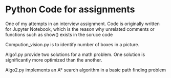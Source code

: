 # Python Code for assignments
One of my attempts in an interview assignment. Code is originally written for Jupyter Notebook, which is the reason why unrelated comments or functions such as show() exists in the soruce code

Compution_vision.py is to identify number of boxes in a picture.

Algo1.py provide two solutions for a math problem. One solution is significantly more optimized than the another.

Algo2.py implements an A* search algorithm in a basic path finding problem
